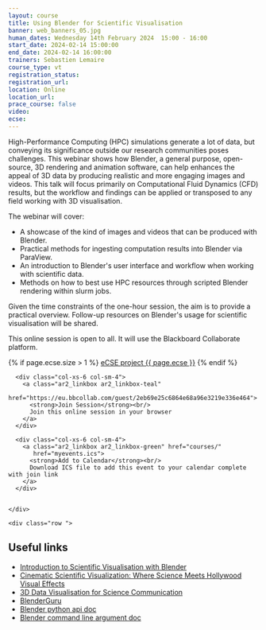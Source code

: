 ```yaml
---
layout: course
title: Using Blender for Scientific Visualisation
banner: web_banners_05.jpg
human_dates: Wednesday 14th February 2024  15:00 - 16:00 
start_date: 2024-02-14 15:00:00
end_date: 2024-02-14 16:00:00
trainers: Sebastien Lemaire
course_type: vt
registration_status:
registration_url:
location: Online
location_url:
prace_course: false
video: 
ecse:
---
```


High-Performance Computing (HPC) simulations generate a lot of data, but conveying its significance outside our research communities poses challenges. This webinar shows how Blender, a general purpose, open-source, 3D rendering and animation software, can help enhances the appeal of 3D data by producing realistic and more engaging images and videos. This talk will focus primarily on Computational Fluid Dynamics (CFD) results, but the workflow and findings can be applied or transposed to any field working with 3D visualisation.

The webinar will cover:

- 	A showcase of the kind of images and videos that can be produced with Blender.
- 	Practical methods for ingesting computation results into Blender via ParaView.
- 	An introduction to Blender's user interface and workflow when working with scientific data.
- 	Methods on how to best use HPC resources through scripted Blender rendering within slurm jobs.

Given the time constraints of the one-hour session, the aim is to provide a practical overview. Follow-up resources on Blender's usage for scientific visualisation will be shared.


This online session is open to all. It will use the Blackboard Collaborate platform.

{% if page.ecse.size > 1 %}
<a href="{{ site.baseurl }}/ecse/reports/{{ page.ecse }}">eCSE project {{ page.ecse }}</a>
{% endif %}

<section id="service">

  <div class="row ">	

      <div class="col-xs-6 col-sm-4">
        <a class="ar2_linkbox ar2_linkbox-teal" 
          href="https://eu.bbcollab.com/guest/2eb69e25c6864e68a96e3219e336e464">
          <strong>Join Session</strong><br/>
          Join this online session in your browser
        </a>
      </div>

      <div class="col-xs-6 col-sm-4">
        <a class="ar2_linkbox ar2_linkbox-green" href="courses/"
           href="myevents.ics">
          <strong>Add to Calendar</strong><br/>
          Download ICS file to add this event to your calendar complete with join link
        </a>
      </div>

											
    </div>




<!--

<h2><a name="video">Video</a></h2>

<div>

<iframe title="Video"  width="560" height="315" src="https://www.youtube.com/embed/XXXXXXXXXXX" frameborder="0" allow="accelerometer; autoplay; encrypted-media; gyroscope; picture-in-picture" allowfullscreen></iframe>

</div>

-->


<!--
<section id="service">

    <div class="row ">	



      <div class="col-xs-6 col-sm-4">
        <a class="ar2_linkbox ar2_linkbox-teal" href="  ">
          <strong>Transcript</strong><br/>
          Download a transcript of the video audio
        </a>
      </div>



      <div class="col-xs-6 col-sm-4">
        <a class="ar2_linkbox ar2_linkbox-green" href="courses/"
           href="ARCHER2_Training_VT.pdf">
          <strong>Slides</strong><br/>
          Download pdf of the presentation.
        </a>
      </div>
										
    </div>



-->


    <div class="row ">	

<h2>Useful links</h2>

<ul>
<li><a href="https://surf-visualization.github.io/blender-course">Introduction to Scientific Visualisation with Blender</a></li>
<li><a href="https://www.youtube.com/watch?v=z4W6jnyPDyg">Cinematic Scientific Visualization: Where Science Meets Hollywood Visual Effects</a></li>
<li><a href="https://coursera.org/learn/data-visualization-science-communication">3D Data Visualisation for Science Communication</a></li>
<li><a href="https://www.youtube.com/playlist?list=PLjEaoINr3zgEPv5y--4MKpciLaoQYZB1Z">BlenderGuru</a></li>
<li><a href="https://docs.blender.org/api/current">Blender python api doc</a></li>
<li><a href="https://docs.blender.org/manual/en/latest/advanced/command_line/arguments.html">Blender command line argument doc</a></li>
</ul>
    </div>
</section>
